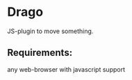 Drago
============
JS-plugin to move something.

Requirements:
-------------
any web-browser with javascript support